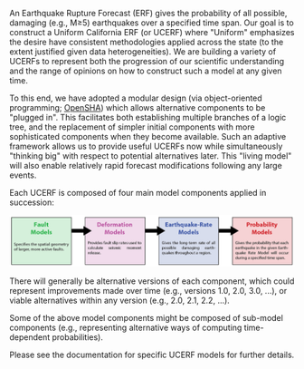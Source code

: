 

An Earthquake Rupture Forecast (ERF) gives the probability of all possible, damaging (e.g., M≥5) earthquakes over a specified time span. Our goal is to construct a Uniform California ERF (or UCERF) where "Uniform" emphasizes the desire have consistent methodologies applied across the state (to the extent justified given data heterogeneities).  We are building a variety of UCERFs to represent both the progression of our scientific understanding and the range of opinions on how to construct such a model at any given time.

To this end, we have adopted a modular design (via object-oriented programming; [OpenSHA](https://opensha.org/)) which allows alternative components to be "plugged in". This facilitates both establishing multiple branches of a logic tree, and the replacement of simpler initial components with more sophisticated components when they become available. Such an adaptive framework allows us to provide useful UCERFs now while simultaneously "thinking big" with respect to potential alternatives later. This "living model" will also enable relatively rapid forecast modifications following any large events.

Each UCERF is composed of four main model components applied in succession:


![UCERF Main Model Components](resources/MainModelComponents.png)

There will generally be alternative versions of each component, which could represent improvements made over time (e.g., versions 1.0, 2.0, 3.0, ...), or viable alternatives within any version (e.g., 2.0, 2.1, 2.2, ...).

Some of the above model components might be composed of sub-model components (e.g., representing alternative ways of computing time-dependent probabilities).

Please see the documentation for specific UCERF models for further details.
